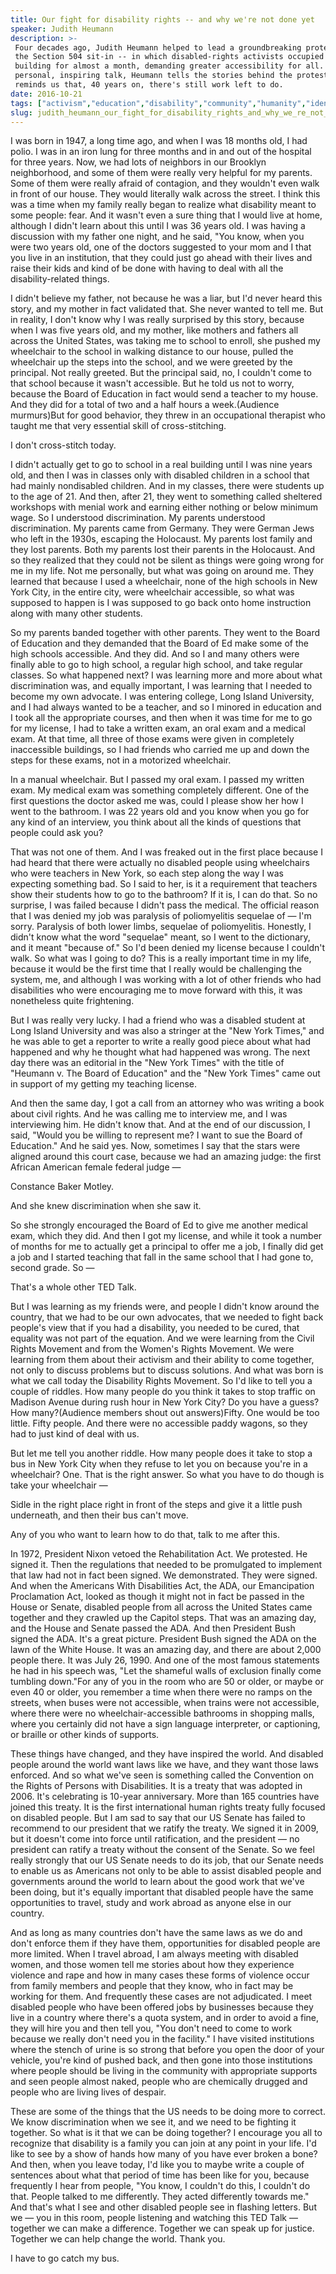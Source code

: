```yaml
---
title: Our fight for disability rights -- and why we're not done yet
speaker: Judith Heumann
description: >-
 Four decades ago, Judith Heumann helped to lead a groundbreaking protest called
 the Section 504 sit-in -- in which disabled-rights activists occupied a federal
 building for almost a month, demanding greater accessibility for all. In this
 personal, inspiring talk, Heumann tells the stories behind the protest -- and
 reminds us that, 40 years on, there's still work left to do.
date: 2016-10-21
tags: ["activism","education","disability","community","humanity","identity","personal-growth","leadership","social-change","society","tedx"]
slug: judith_heumann_our_fight_for_disability_rights_and_why_we_re_not_done_yet
---
```


I was born in 1947, a long time ago, and when I was 18 months old, I had polio. I was in
an iron lung for three months and in and out of the hospital for three years. Now, we had
lots of neighbors in our Brooklyn neighborhood, and some of them were really very helpful
for my parents. Some of them were really afraid of contagion, and they wouldn't even walk
in front of our house. They would literally walk across the street. I think this was a
time when my family really began to realize what disability meant to some people: fear. And
it wasn't even a sure thing that I would live at home, although I didn't learn about this
until I was 36 years old. I was having a discussion with my father one night, and he said,
"You know, when you were two years old, one of the doctors suggested to your mom and I
that you live in an institution, that they could just go ahead with their lives and raise
their kids and kind of be done with having to deal with all the disability-related
things.

I didn't believe my father, not because he was a liar, but I'd never heard this story, and
my mother in fact validated that. She never wanted to tell me. But in reality, I don't know
why I was really surprised by this story, because when I was five years old, and my
mother, like mothers and fathers all across the United States, was taking me to school to
enroll, she pushed my wheelchair to the school in walking distance to our house, pulled
the wheelchair up the steps into the school, and we were greeted by the principal. Not
really greeted. But the principal said, no, I couldn't come to that school because it
wasn't accessible. But he told us not to worry, because the Board of Education in fact
would send a teacher to my house. And they did for a total of two and a half hours a
week.(Audience murmurs)But for good behavior, they threw in an occupational therapist who
taught me that very essential skill of cross-stitching.

I don't cross-stitch today.

I didn't actually get to go to school in a real building until I was nine years old, and
then I was in classes only with disabled children in a school that had mainly nondisabled
children. And in my classes, there were students up to the age of 21. And then, after 21,
they went to something called sheltered workshops with menial work and earning either
nothing or below minimum wage. So I understood discrimination. My parents understood
discrimination. My parents came from Germany. They were German Jews who left in the 1930s,
escaping the Holocaust. My parents lost family and they lost parents. Both my parents lost
their parents in the Holocaust. And so they realized that they could not be silent as
things were going wrong for me in my life. Not me personally, but what was going on around
me. They learned that because I used a wheelchair, none of the high schools in New York
City, in the entire city, were wheelchair accessible, so what was supposed to happen is I
was supposed to go back onto home instruction along with many other students.

So my parents banded together with other parents. They went to the Board of Education and
they demanded that the Board of Ed make some of the high schools accessible. And they did.
And so I and many others were finally able to go to high school, a regular high school,
and take regular classes. So what happened next? I was learning more and more about what
discrimination was, and equally important, I was learning that I needed to become my own
advocate. I was entering college, Long Island University, and I had always wanted to be a
teacher, and so I minored in education and I took all the appropriate courses, and then
when it was time for me to go for my license, I had to take a written exam, an oral exam
and a medical exam. At that time, all three of those exams were given in completely
inaccessible buildings, so I had friends who carried me up and down the steps for these
exams, not in a motorized wheelchair.

In a manual wheelchair. But I passed my oral exam. I passed my written exam. My medical
exam was something completely different. One of the first questions the doctor asked me
was, could I please show her how I went to the bathroom. I was 22 years old and you know
when you go for any kind of an interview, you think about all the kinds of questions that
people could ask you?

That was not one of them. And I was freaked out in the first place because I had heard
that there were actually no disabled people using wheelchairs who were teachers in New
York, so each step along the way I was expecting something bad. So I said to her, is it a
requirement that teachers show their students how to go to the bathroom? If it is, I can
do that. So no surprise, I was failed because I didn't pass the medical. The official
reason that I was denied my job was paralysis of poliomyelitis sequelae of — I'm sorry.
Paralysis of both lower limbs, sequelae of poliomyelitis. Honestly, I didn't know what the
word "sequelae" meant, so I went to the dictionary, and it meant "because of." So I'd been
denied my license because I couldn't walk. So what was I going to do? This is a really
important time in my life, because it would be the first time that I really would be
challenging the system, me, and although I was working with a lot of other friends who had
disabilities who were encouraging me to move forward with this, it was nonetheless quite
frightening.

But I was really very lucky. I had a friend who was a disabled student at Long Island
University and was also a stringer at the "New York Times," and he was able to get a
reporter to write a really good piece about what had happened and why he thought what had
happened was wrong. The next day there was an editorial in the "New York Times" with the
title of "Heumann v. The Board of Education" and the "New York Times" came out in support
of my getting my teaching license.

And then the same day, I got a call from an attorney who was writing a book about civil
rights. And he was calling me to interview me, and I was interviewing him. He didn't know
that. And at the end of our discussion, I said, "Would you be willing to represent me? I
want to sue the Board of Education." And he said yes. Now, sometimes I say that the stars
were aligned around this court case, because we had an amazing judge: the first African
American female federal judge —

Constance Baker Motley.

And she knew discrimination when she saw it.

So she strongly encouraged the Board of Ed to give me another medical exam, which they
did. And then I got my license, and while it took a number of months for me to actually
get a principal to offer me a job, I finally did get a job and I started teaching that
fall in the same school that I had gone to, second grade. So —

That's a whole other TED Talk.

But I was learning as my friends were, and people I didn't know around the country, that
we had to be our own advocates, that we needed to fight back people's view that if you had
a disability, you needed to be cured, that equality was not part of the equation. And we
were learning from the Civil Rights Movement and from the Women's Rights Movement. We were
learning from them about their activism and their ability to come together, not only to
discuss problems but to discuss solutions. And what was born is what we call today the
Disability Rights Movement. So I'd like to tell you a couple of riddles. How many people do
you think it takes to stop traffic on Madison Avenue during rush hour in New York City? Do
you have a guess? How many?(Audience members shout out answers)Fifty. One would be too
little. Fifty people. And there were no accessible paddy wagons, so they had to just kind
of deal with us.

But let me tell you another riddle. How many people does it take to stop a bus in New York
City when they refuse to let you on because you're in a wheelchair? One. That is the right
answer. So what you have to do though is take your wheelchair —

Sidle in the right place right in front of the steps and give it a little push underneath,
and then their bus can't move.

Any of you who want to learn how to do that, talk to me after this.

In 1972, President Nixon vetoed the Rehabilitation Act. We protested. He signed it. Then
the regulations that needed to be promulgated to implement that law had not in fact been
signed. We demonstrated. They were signed. And when the Americans With Disabilities Act,
the ADA, our Emancipation Proclamation Act, looked as though it might not in fact be
passed in the House or Senate, disabled people from all across the United States came
together and they crawled up the Capitol steps. That was an amazing day, and the House and
Senate passed the ADA. And then President Bush signed the ADA. It's a great picture.
President Bush signed the ADA on the lawn of the White House. It was an amazing day, and
there are about 2,000 people there. It was July 26, 1990. And one of the most famous
statements he had in his speech was, "Let the shameful walls of exclusion finally come
tumbling down."For any of you in the room who are 50 or older, or maybe or even 40 or
older, you remember a time when there were no ramps on the streets, when buses were not
accessible, when trains were not accessible, where there were no wheelchair-accessible
bathrooms in shopping malls, where you certainly did not have a sign language interpreter,
or captioning, or braille or other kinds of supports.

These things have changed, and they have inspired the world. And disabled people around
the world want laws like we have, and they want those laws enforced. And so what we've seen
is something called the Convention on the Rights of Persons with Disabilities. It is a
treaty that was adopted in 2006. It's celebrating is 10-year anniversary. More than 165
countries have joined this treaty. It is the first international human rights treaty fully
focused on disabled people. But I am sad to say that our US Senate has failed to recommend
to our president that we ratify the treaty. We signed it in 2009, but it doesn't come into
force until ratification, and the president — no president can ratify a treaty without the
consent of the Senate. So we feel really strongly that our US Senate needs to do its job,
that our Senate needs to enable us as Americans not only to be able to assist disabled
people and governments around the world to learn about the good work that we've been
doing, but it's equally important that disabled people have the same opportunities to
travel, study and work abroad as anyone else in our country.

And as long as many countries don't have the same laws as we do and don't enforce them if
they have them, opportunities for disabled people are more limited. When I travel abroad, I
am always meeting with disabled women, and those women tell me stories about how they
experience violence and rape and how in many cases these forms of violence occur from
family members and people that they know, who in fact may be working for them. And
frequently these cases are not adjudicated. I meet disabled people who have been offered
jobs by businesses because they live in a country where there's a quota system, and in
order to avoid a fine, they will hire you and then tell you, "You don't need to come to
work because we really don't need you in the facility." I have visited institutions where
the stench of urine is so strong that before you open the door of your vehicle, you're
kind of pushed back, and then gone into those institutions where people should be living
in the community with appropriate supports and seen people almost naked, people who are
chemically drugged and people who are living lives of despair.

These are some of the things that the US needs to be doing more to correct. We know
discrimination when we see it, and we need to be fighting it together. So what is it that
we can be doing together? I encourage you all to recognize that disability is a family you
can join at any point in your life. I'd like to see by a show of hands how many of you
have ever broken a bone? And then, when you leave today, I'd like you to maybe write a
couple of sentences about what that period of time has been like for you, because
frequently I hear from people, "You know, I couldn't do this, I couldn't do that. People
talked to me differently. They acted differently towards me." And that's what I see and
other disabled people see in flashing letters. But we — you in this room, people listening
and watching this TED Talk — together we can make a difference. Together we can speak up
for justice. Together we can help change the world. Thank you.

I have to go catch my bus.

<!--
ad_duration=3.33
comment_count=6
event="TEDxMidAtlantic"
external_start_time=0
has_talk_citation=0
intro_duration=11.82
is_subtitle_required="False"
is_talk_featured="True"
language="en"
language_swap="False"
native_language="en"
number_of_related_talks=6
number_of_speakers=1
number_of_subtitled_videos=17
number_of_tags=11
number_of_talk_download_languages=17
number_of_talk_more_resources=0
number_of_talk_recommendations=1
number_of_talks_take_actions=0
post_ad_duration=0.83
published_timestamp="2018-03-30 13:50:11"
recording_date="2016-10-21"
speaker_description="Disability rights activist"
speaker_is_published=1
speaker_name="Judith Heumann"
talk_more_resources=[]
talk_name="Our fight for disability rights -- and why we're not done yet"
talk_recommendations_blurb="More resources curated by Judith Heumann"
talks_tags=["activism","education","disability","community","humanity","identity","personal-growth","leadership","social-change","society","tedx"]
talks_take_action=[]
url_audio="https://download.ted.com/talks/JudithHeumann_2016X.mp3?apikey=acme-roadrunner"
url_photo_speaker="https://pe.tedcdn.com/images/ted/dea39d1f254cc29c07eb9f773ba23ce746c02c83_254x191.jpg"
url_photo_talk="https://s3.amazonaws.com/talkstar-photos/uploads/4438d12b-7095-41c5-bd14-0ed290fb4735/JudithHeumann_2016X-embed.jpg"
url_webpage="https://www.ted.com/talks/judith_heumann_our_fight_for_disability_rights_and_why_we_re_not_done_yet"
video_type_name="TEDx Talk"
-->